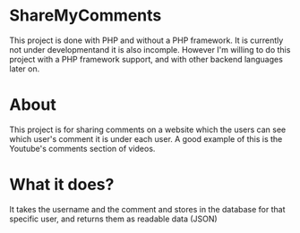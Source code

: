 # ShareMyComments
This project is done with PHP and without a PHP framework. It is currently not under developmentand it is also incomple. 
However I'm willing to do this project with a PHP framework support, and with other backend languages later on.

# About
This project is for sharing comments on a website which the users can see which user's comment it is under each user. 
A good example of this is the Youtube's comments section of videos.

# What it does?
It takes the username and the comment and stores in the database for that specific user, and returns them as readable data (JSON) 
